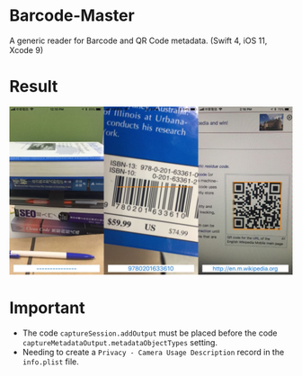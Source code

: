 # Barcode-Master
A generic reader for Barcode and QR Code metadata. (Swift 4, iOS 11, Xcode 9)


# Result
![image][result]


# Important
- The code `captureSession.addOutput` must be placed before the code `captureMetadataOutput.metadataObjectTypes` setting.
- Needing to create a `Privacy - Camera Usage Description` record in the `info.plist` file.


[result]:https://github.com/JohnnyMilk/Barcode-Master/blob/master/result.jpg
